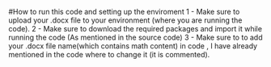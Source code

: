 #How to run this code and setting up the enviroment
1 - Make sure to upload your .docx file to your environment (where you are running the code).
2 - Make sure to download the required packages and import it while running the code (As mentioned in the source code)
3 - Make sure to to add your .docx file name(which contains math content) in code , I have already mentioned in the code where to change it (it is commented).
